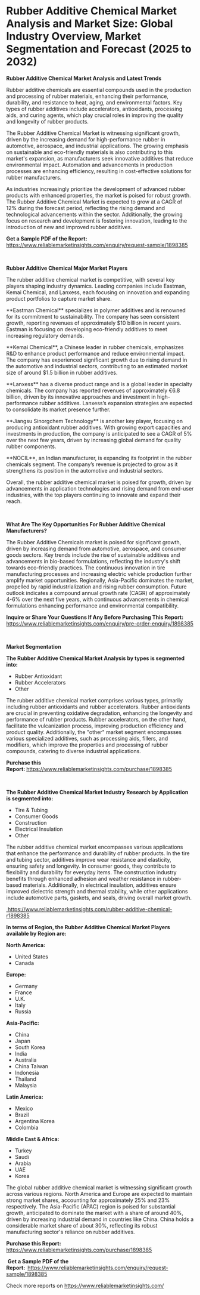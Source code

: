 <p><h1>Rubber Additive Chemical Market Analysis and Market Size: Global Industry Overview, Market Segmentation and Forecast (2025 to 2032)</h1></p><p><strong>Rubber Additive Chemical Market Analysis and Latest Trends</strong></p>
<p><p>Rubber additive chemicals are essential compounds used in the production and processing of rubber materials, enhancing their performance, durability, and resistance to heat, aging, and environmental factors. Key types of rubber additives include accelerators, antioxidants, processing aids, and curing agents, which play crucial roles in improving the quality and longevity of rubber products.</p><p>The Rubber Additive Chemical Market is witnessing significant growth, driven by the increasing demand for high-performance rubber in automotive, aerospace, and industrial applications. The growing emphasis on sustainable and eco-friendly materials is also contributing to this market's expansion, as manufacturers seek innovative additives that reduce environmental impact. Automation and advancements in production processes are enhancing efficiency, resulting in cost-effective solutions for rubber manufacturers.</p><p>As industries increasingly prioritize the development of advanced rubber products with enhanced properties, the market is poised for robust growth. The Rubber Additive Chemical Market is expected to grow at a CAGR of 12% during the forecast period, reflecting the rising demand and technological advancements within the sector. Additionally, the growing focus on research and development is fostering innovation, leading to the introduction of new and improved rubber additives.</p></p>
<p><strong>Get a Sample PDF of the Report:&nbsp;</strong> <a href="https://www.reliablemarketinsights.com/enquiry/request-sample/1898385?utm_campaign=3529&utm_medium=2&utm_source=Github&utm_content=ia&utm_term=03042025&utm_id=rubber-additive-chemical">https://www.reliablemarketinsights.com/enquiry/request-sample/1898385</a></p>
<p>&nbsp;</p>
<p><strong>Rubber Additive Chemical Major Market Players</strong></p>
<p><p>The rubber additive chemical market is competitive, with several key players shaping industry dynamics. Leading companies include Eastman, Kemai Chemical, and Lanxess, each focusing on innovation and expanding product portfolios to capture market share.</p><p>**Eastman Chemical** specializes in polymer additives and is renowned for its commitment to sustainability. The company has seen consistent growth, reporting revenues of approximately $10 billion in recent years. Eastman is focusing on developing eco-friendly additives to meet increasing regulatory demands.</p><p>**Kemai Chemical**, a Chinese leader in rubber chemicals, emphasizes R&D to enhance product performance and reduce environmental impact. The company has experienced significant growth due to rising demand in the automotive and industrial sectors, contributing to an estimated market size of around $1.5 billion in rubber additives.</p><p>**Lanxess** has a diverse product range and is a global leader in specialty chemicals. The company has reported revenues of approximately €6.8 billion, driven by its innovative approaches and investment in high-performance rubber additives. Lanxess’s expansion strategies are expected to consolidate its market presence further.</p><p>**Jiangsu Sinorgchem Technology** is another key player, focusing on producing antioxidant rubber additives. With growing export capacities and investments in production, the company is anticipated to see a CAGR of 5% over the next few years, driven by increasing global demand for quality rubber components.</p><p>**NOCIL**, an Indian manufacturer, is expanding its footprint in the rubber chemicals segment. The company’s revenue is projected to grow as it strengthens its position in the automotive and industrial sectors.</p><p>Overall, the rubber additive chemical market is poised for growth, driven by advancements in application technologies and rising demand from end-user industries, with the top players continuing to innovate and expand their reach.</p></p>
<p>&nbsp;</p>
<p><strong>What Are The Key Opportunities For Rubber Additive Chemical Manufacturers?</strong></p>
<p><p>The Rubber Additive Chemicals market is poised for significant growth, driven by increasing demand from automotive, aerospace, and consumer goods sectors. Key trends include the rise of sustainable additives and advancements in bio-based formulations, reflecting the industry's shift towards eco-friendly practices. The continuous innovation in tire manufacturing processes and increasing electric vehicle production further amplify market opportunities. Regionally, Asia-Pacific dominates the market, propelled by rapid industrialization and rising rubber consumption. Future outlook indicates a compound annual growth rate (CAGR) of approximately 4-6% over the next five years, with continuous advancements in chemical formulations enhancing performance and environmental compatibility.</p></p>
<p><strong>Inquire or Share Your Questions If Any Before Purchasing This Report:</strong> <a href="https://www.reliablemarketinsights.com/enquiry/pre-order-enquiry/1898385?utm_campaign=3529&utm_medium=2&utm_source=Github&utm_content=ia&utm_term=03042025&utm_id=rubber-additive-chemical">https://www.reliablemarketinsights.com/enquiry/pre-order-enquiry/1898385</a></p>
<p>&nbsp;</p>
<p><strong>Market Segmentation</strong></p>
<p><strong>The Rubber Additive Chemical Market Analysis by types is segmented into:</strong></p>
<p><ul><li>Rubber Antioxidant</li><li>Rubber Accelerators</li><li>Other</li></ul></p>
<p><p>The rubber additive chemical market comprises various types, primarily including rubber antioxidants and rubber accelerators. Rubber antioxidants are crucial in preventing oxidative degradation, enhancing the longevity and performance of rubber products. Rubber accelerators, on the other hand, facilitate the vulcanization process, improving production efficiency and product quality. Additionally, the "other" market segment encompasses various specialized additives, such as processing aids, fillers, and modifiers, which improve the properties and processing of rubber compounds, catering to diverse industrial applications.</p></p>
<p><strong>Purchase this Report:&nbsp;</strong><a href="https://www.reliablemarketinsights.com/purchase/1898385?utm_campaign=3529&utm_medium=2&utm_source=Github&utm_content=ia&utm_term=03042025&utm_id=rubber-additive-chemical">https://www.reliablemarketinsights.com/purchase/1898385</a></p>
<p>&nbsp;</p>
<p><strong>The Rubber Additive Chemical Market Industry Research by Application is segmented into:</strong></p>
<p><ul><li>Tire & Tubing</li><li>Consumer Goods</li><li>Construction</li><li>Electrical Insulation</li><li>Other</li></ul></p>
<p><p>The rubber additive chemical market encompasses various applications that enhance the performance and durability of rubber products. In the tire and tubing sector, additives improve wear resistance and elasticity, ensuring safety and longevity. In consumer goods, they contribute to flexibility and durability for everyday items. The construction industry benefits through enhanced adhesion and weather resistance in rubber-based materials. Additionally, in electrical insulation, additives ensure improved dielectric strength and thermal stability, while other applications include automotive parts, gaskets, and seals, driving overall market growth.</p></p>
<p><a href="https://www.reliablemarketinsights.com/rubber-additive-chemical-r1898385?utm_campaign=3529&utm_medium=2&utm_source=Github&utm_content=ia&utm_term=03042025&utm_id=rubber-additive-chemical">&nbsp;https://www.reliablemarketinsights.com/rubber-additive-chemical-r1898385</a></p>
<p><strong>In terms of Region, the Rubber Additive Chemical Market Players available by Region are:</strong></p>
<p>
    <p> <strong> North America: </strong>
        <ul>
            <li>United States</li>
            <li>Canada</li>
        </ul>
        </p> 
    <p> <strong> Europe: </strong>
        <ul>
            <li>Germany</li>
            <li>France</li>
            <li>U.K.</li>
            <li>Italy</li>
            <li>Russia</li>
        </ul>
        </p> 
    <p> <strong> Asia-Pacific: </strong>
        <ul>
            <li>China</li>
            <li>Japan</li>
            <li>South Korea</li>
            <li>India</li>
            <li>Australia</li>
            <li>China Taiwan</li>
            <li>Indonesia</li>
            <li>Thailand</li>
            <li>Malaysia</li>
        </ul>
        </p> 
    <p> <strong> Latin America: </strong>
        <ul>
            <li>Mexico</li>
            <li>Brazil</li>
            <li>Argentina Korea</li>
            <li>Colombia</li>
        </ul>
        </p> 
    <p> <strong> Middle East & Africa: </strong>
        <ul>
            <li>Turkey</li>
            <li>Saudi</li>
            <li>Arabia</li>
            <li>UAE</li>
            <li>Korea</li>
        </ul>
    </p>
    </p>
<p><p>The global rubber additive chemical market is witnessing significant growth across various regions. North America and Europe are expected to maintain strong market shares, accounting for approximately 25% and 23% respectively. The Asia-Pacific (APAC) region is poised for substantial growth, anticipated to dominate the market with a share of around 40%, driven by increasing industrial demand in countries like China. China holds a considerable market share of about 30%, reflecting its robust manufacturing sector's reliance on rubber additives.</p></p>
<p><strong>Purchase this Report: </strong><a href="https://www.reliablemarketinsights.com/purchase/1898385?utm_campaign=3529&utm_medium=2&utm_source=Github&utm_content=ia&utm_term=03042025&utm_id=rubber-additive-chemical">https://www.reliablemarketinsights.com/purchase/1898385</a></p>
<p>&nbsp;<strong>Get a Sample PDF of the Report:&nbsp;&nbsp;</strong><a href="https://www.reliablemarketinsights.com/enquiry/request-sample/1898385?utm_campaign=3529&utm_medium=2&utm_source=Github&utm_content=ia&utm_term=03042025&utm_id=rubber-additive-chemical">https://www.reliablemarketinsights.com/enquiry/request-sample/1898385</a></p>
<p><strong></strong></p>
<p>Check more reports on <a href="https://www.reliablemarketinsights.com/?utm_campaign=3529&utm_medium=2&utm_source=Github&utm_content=ia&utm_term=03042025&utm_id=rubber-additive-chemical">https://www.reliablemarketinsights.com/</a></p>